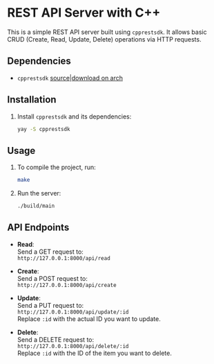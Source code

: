 # REST API Server with C++

This is a simple REST API server built using `cpprestsdk`. It allows basic CRUD (Create, Read, Update, Delete) operations via HTTP requests.

## Dependencies

- `cpprestsdk` [source](https://github.com/microsoft/cpprestsdk)|[download on arch](https://aur.archlinux.org/packages/cpprestsdk)

## Installation

1. Install `cpprestsdk` and its dependencies:

   ```bash
   yay -S cpprestsdk
   ```

## Usage

1. To compile the project, run:

   ```bash
   make
   ```

2. Run the server:
   ```bash
   ./build/main
   ```

## API Endpoints

- **Read**:  
  Send a GET request to:  
  `http://127.0.0.1:8000/api/read`

- **Create**:  
  Send a POST request to:  
  `http://127.0.0.1:8000/api/create`

- **Update**:  
  Send a PUT request to:  
  `http://127.0.0.1:8000/api/update/:id`  
  Replace `:id` with the actual ID you want to update.

- **Delete**:  
  Send a DELETE request to:  
  `http://127.0.0.1:8000/api/delete/:id`  
  Replace `:id` with the ID of the item you want to delete.
